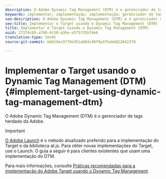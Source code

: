 ```yaml
---
description: O Adobe Dynamic Tag Management (DTM) é o gerenciador de tags herdado da Adobe.
keywords: implementar; implementação; implementação; gerenciador de tags; dtm; at.js; dynamic tag management
seo-description: O Adobe Dynamic Tag Management (DTM) é o gerenciador de tags herdado da Adobe.
seo-title: Implementar o Target usando o Dynamic Tag Management (DTM)
title: Implementar o Target usando o Dynamic Tag Management (DTM)
uuid: 27374cb5-a700-4c50-a36e-e575f35b74e6
translation-type: tm+mt
source-git-commit: bb819ec9779e351a884c48f9a3f5abdd126422f8

---
```



# Implementar o Target usando o Dynamic Tag Management (DTM){#implement-target-using-dynamic-tag-management-dtm}

O Adobe Dynamic Tag Management (DTM) é o gerenciador de tags herdado da Adobe.

>[!IMPORTANT]
>
>[O Adobe Launch](../../../c-implementing-target/c-implementing-target-for-client-side-web/how-to-deployatjs/cmp-implementing-target-using-adobe-launch.md#topic_5234DDAEB0834333BD6BA1B05892FC25) é o método atualizado preferido para a implementação do Target e da biblioteca at.js. Para obter novas implementações do Target, use o Launch. O guia a seguir é para clientes existentes que usam uma implementação do DTM. 

Para mais informações, consulte [Práticas recomendadas para a implementação do Adobe Target usando o Dynamic Tag Management](https://marketing.adobe.com/resources/help/en_US/dtm/target/).
